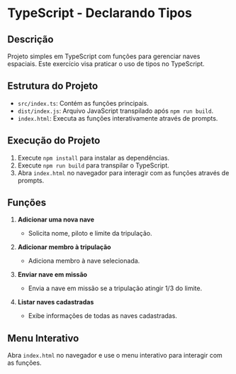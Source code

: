 # TypeScript - Declarando Tipos

## Descrição

Projeto simples em TypeScript com funções para gerenciar naves espaciais. Este exercício visa praticar o uso de tipos no TypeScript.

## Estrutura do Projeto

- `src/index.ts`: Contém as funções principais.
- `dist/index.js`: Arquivo JavaScript transpilado após `npm run build`.
- `index.html`: Executa as funções interativamente através de prompts.

## Execução do Projeto

1. Execute `npm install` para instalar as dependências.
2. Execute `npm run build` para transpilar o TypeScript.
3. Abra `index.html` no navegador para interagir com as funções através de prompts.

## Funções

1. **Adicionar uma nova nave**
   - Solicita nome, piloto e limite da tripulação.

2. **Adicionar membro à tripulação**
   - Adiciona membro à nave selecionada.

3. **Enviar nave em missão**
   - Envia a nave em missão se a tripulação atingir 1/3 do limite.

4. **Listar naves cadastradas**
   - Exibe informações de todas as naves cadastradas.

## Menu Interativo

Abra `index.html` no navegador e use o menu interativo para interagir com as funções.
